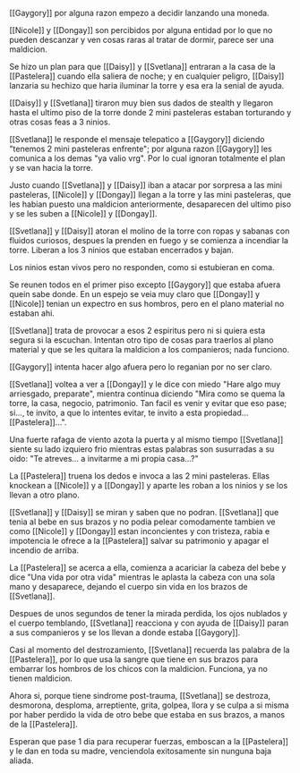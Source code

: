 [[Gaygory]] por alguna razon empezo a decidir lanzando una moneda.

[[Nicole]] y [[Dongay]] son percibidos por alguna entidad por lo que no pueden descanzar y ven cosas raras al tratar de dormir, parece ser una maldicion.

Se hizo un plan para que [[Daisy]] y [[Svetlana]] entraran a la casa de la [[Pastelera]] cuando ella saliera de noche; y en cualquier peligro, [[Daisy]] lanzaria su hechizo que haria iluminar la torre y esa era la senial de ayuda.

[[Daisy]] y [[Svetlana]] tiraron muy bien sus dados de stealth y llegaron hasta el ultimo piso de la torre donde 2 mini pasteleras estaban torturando y otras cosas feas a 3 ninios.

[[Svetlana]] le responde el mensaje telepatico a [[Gaygory]] diciendo "tenemos 2 mini pasteleras enfrente"; por alguna razon [[Gaygory]] les comunica a los demas "ya valio vrg". Por lo cual ignoran totalmente el plan y se van hacia la torre.

Justo cuando [[Svetlana]] y [[Daisy]] iban a atacar por sorpresa a las mini pasteleras, [[Nicole]] y [[Dongay]] llegan a la torre y las mini pasteleras, que les habian puesto una maldicion anteriormente, desaparecen del ultimo piso y se les suben a [[Nicole]] y [[Dongay]].

[[Svetlana]] y [[Daisy]] atoran el molino de la torre con ropas y sabanas con fluidos curiosos, despues la prenden en fuego y se comienza a incendiar la torre. Liberan a los 3 ninios que estaban encerrados y bajan.

Los ninios estan vivos pero no responden, como si estubieran en coma.

Se reunen todos en el primer piso excepto [[Gaygory]] que estaba afuera quein sabe donde. En un espejo se veia muy claro que [[Dongay]] y [[Nicole]] tenian un expectro en sus hombros, pero en el plano material no estaban ahi.

[[Svetlana]] trata de provocar a esos 2 espiritus pero ni si quiera esta segura si la escuchan. Intentan otro tipo de cosas para traerlos al plano material y que se les quitara la maldicion a los companieros; nada funciono.

[[Gaygory]] intenta hacer algo afuera pero lo reganian por no ser claro.

[[Svetlana]] voltea a ver a [[Dongay]] y le dice con miedo "Hare algo muy arriesgado, preparate", mientra continua diciendo "Mira como se quema la torre, la casa, negocio, patrimonio. Tan facil es venir y evitar que eso pase; si..., te invito, a que lo intentes evitar, te invito a esta propiedad... [[Pastelera]]...".

Una fuerte rafaga de viento azota la puerta y al mismo tiempo [[Svetlana]] siente su lado izquiero frio mientras estas palabras son susurradas a su oido: "Te atreves... a invitarme a mi propia casa...?"

La [[Pastelera]] truena los dedos e invoca a las 2 mini pasteleras. Ellas knockean a [[Nicole]] y a [[Dongay]] y aparte les roban a los ninios y se los llevan a otro plano.

[[Svetlana]] y [[Daisy]] se miran y saben que no podran. [[Svetlana]] que tenia al bebe en sus brazos y no podia pelear comodamente tambien ve como [[Nicole]] y [[Dongay]] estan inconcientes y con tristeza, rabia e impotencia le ofrece a la [[Pastelera]] salvar su patrimonio y apagar el incendio de arriba.

La [[Pastelera]] se acerca a ella, comienza a acariciar la cabeza del bebe y dice "Una vida por otra vida" mientras le aplasta la cabeza con una sola mano y desaparece, dejando el cuerpo sin vida en los brazos de [[Svetlana]].

Despues de unos segundos de tener la mirada perdida, los ojos nublados y el cuerpo temblando, [[Svetlana]] reacciona y con ayuda de [[Daisy]] paran a sus companieros y se los llevan a donde estaba [[Gaygory]].

Casi al momento del destrozamiento, [[Svetlana]] recuerda las palabra de la [[Pastelera]], por lo que usa la sangre que tiene en sus brazos para embarrar los hombros de los chicos con la maldicion. Funciona, ya no tienen maldicion.

Ahora si, porque tiene sindrome post-trauma, [[Svetlana]] se destroza, desmorona, desploma, arreptiente, grita, golpea, llora y se culpa a si misma por haber perdido la vida de otro bebe que estaba en sus brazos, a manos de la [[Pastelera]].

Esperan que pase 1 dia para recuperar fuerzas, emboscan a la [[Pastelera]] y le dan en toda su madre, venciendola exitosamente sin nunguna baja aliada.

